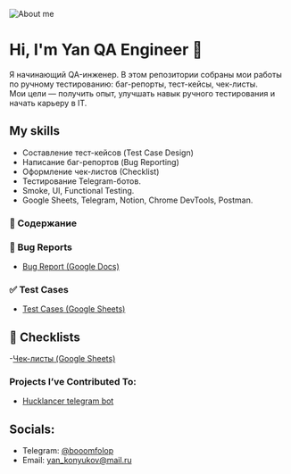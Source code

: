 ![About me](https://thorium.rocks/imgs/aboutme.png)

# Hi, I'm Yan QA Engineer 👋
Я начинающий QA-инженер. В этом репозитории собраны мои работы по ручному тестированию: баг-репорты, тест-кейсы, чек-листы.  
Мои цели — получить опыт, улучшать навык ручного тестирования и начать карьеру в IT.

## My skills
- Составление тест-кейсов (Test Case Design)
- Написание баг-репортов (Bug Reporting)
- Оформление чек-листов (Сhecklist)
- Тестирование Telegram-ботов.
- Smoke, UI, Functional Testing. 
- Google Sheets, Telegram, Notion, Chrome DevTools, Postman. 

###  📁 Содержание

### 🐞 Bug Reports
- [Bug Report (Google Docs)](https://docs.google.com/document/d/1VHSQ9rlFkpSnBL7k2IkHX5e5yyUz2pUTkJ9qbJ3IFdI/edit?tab=t.0)
### ✅ Test Cases
- [Test Cases (Google Sheets)](https://docs.google.com/spreadsheets/d/1Xc7LZQa5AvEXh9HSPeepiF4d0MoOTnnzJywxHcO9Do4/edit?gid=0#gid=0)
## 🧾 Checklists
-[Чек-листы  (Google Sheets)](https://docs.google.com/spreadsheets/d/1nj57r-K66ZMBnIB4K24lNJdEi__iyFi9K_wKC4PO07I/edit?gid=422025855#gid=422025855)

### Projects I’ve Contributed To:
- [Hucklancer telegram bot](https://t.me/Hacklancer_bot)

## Socials:
- Telegram: [@booomfolop](https://t.me/booomfolop)
- Email: yan_konyukov@mail.ru
